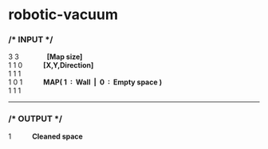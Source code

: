 # robotic-vacuum


### /*    INPUT    */ 

3 3    **[Map size]** <br>
1 1 0   **[X,Y,Direction]**<br>
1 1 1<br>
1 0 1   **MAP(&nbsp;1&nbsp;&nbsp;:&nbsp;&nbsp;Wall&nbsp;&nbsp;|&nbsp;&nbsp;0&nbsp;&nbsp;:&nbsp;&nbsp;Empty space&nbsp;)**<br>
1 1 1<br>
</span>

---
### /*    OUTPUT    */ 
1   **Cleaned space** <br>


